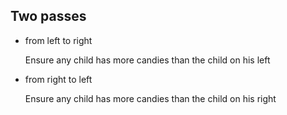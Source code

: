 ## Two passes

 * from left to right
   
   Ensure any child has more candies than the child on his left
 

 * from right to left
   
   Ensure any child has more candies than the child on his right


